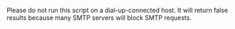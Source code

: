 Please do not run this script on a dial-up-connected host. It will return false results because many SMTP servers will block SMTP requests.
